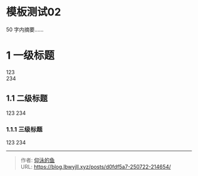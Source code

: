 # 模板测试02


50 字内摘要......

<!--more-->



# 1 一级标题

123  
234

## 1.1 二级标题

123
234

### 1.1.1 三级标题
123
234


---

> 作者: [仰泳的鱼](http://localhost:1313)  
> URL: https://blog.lbwyjll.xyz/posts/d0fdf5a7-250722-214654/  

